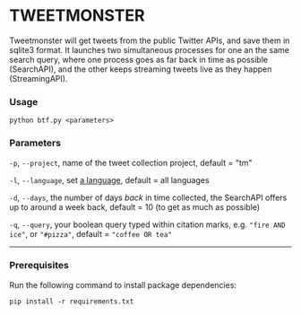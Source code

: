 # TWEETMONSTER

Tweetmonster will get tweets from the public Twitter APIs, and save them in sqlite3 format. It launches two simultaneous processes for one an the same search query, where one process goes as far back in time as possible (SearchAPI), and the other keeps streaming tweets live as they happen (StreamingAPI).


### Usage

```
python btf.py <parameters>
```

### Parameters

`-p`, `--project`, name of the tweet collection project, default = "tm"

`-l`, `--language`, set [a language](https://developer.twitter.com/en/docs/twitter-for-websites/twitter-for-websites-supported-languages/overview), default = all languages

`-d`, `--days`, the number of days _back_ in time collected, the SearchAPI offers up to around a week back, default = 10 (to get as much as possible) 

`-q`, `--query`, your boolean query typed within citation marks, e.g. `"fire AND ice"`, or `"#pizza"`, default = `"coffee OR tea"`


---

### Prerequisites

Run the following command to install package dependencies:

```
pip install -r requirements.txt
```

